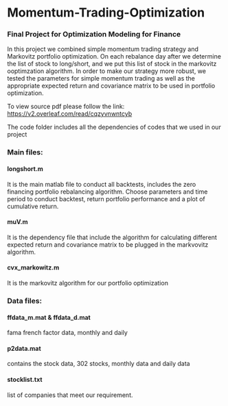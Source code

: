# Momentum-Trading-Optimization
### Final Project for Optimization Modeling for Finance

In this project we combined simple momentum trading strategy and Markovitz portfolio optimization. On each rebalance day after we determine the list of stock to long/short, and we put this list of stock in the markovitz ooptimzation algorithm. In order to make our strategy more robust, we tested the parameters for simple momentum trading as well as the appropriate expected return and covariance matrix to be used in portfolio optimization.

To view source pdf please follow the link:
https://v2.overleaf.com/read/cqzyvnwntcyb

The code folder includes all the dependencies of codes that we used in our project

### Main files:
#### longshort.m  
It is the main matlab file to conduct all backtests, includes the zero financing portfolio rebalancing algorithm. Choose parameters and time period to conduct backtest, return portfolio performance and a plot of cumulative return.
#### muV.m  
It is the dependency file that include the algorithm for calculating different expected return and covariance matrix to be plugged in the markvovitz algorithm.
#### cvx_markowitz.m  
It is the markovitz algorithm for our portfolio optimization
### Data files:
#### ffdata_m.mat & ffdata_d.mat  
fama french factor data, monthly and daily
#### p2data.mat  
contains the stock data, 302 stocks, monthly data and daily data
#### stocklist.txt  
list of companies that meet our requirement.
